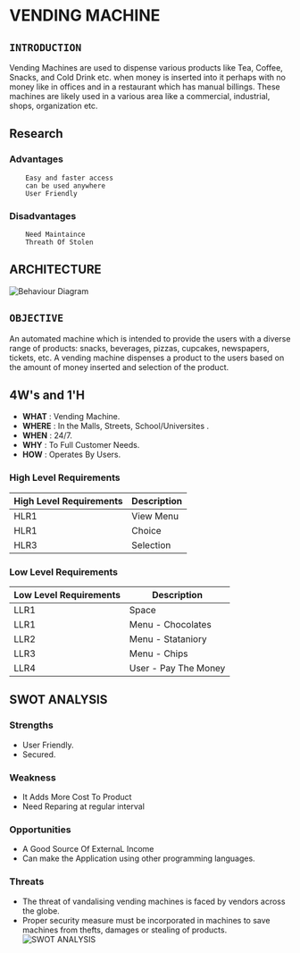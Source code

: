 # **VENDING MACHINE**

## **`INTRODUCTION`**

Vending Machines are used to dispense  various  products  like  Tea, Coffee,  Snacks, and  Cold Drink etc. when money is inserted into  it  perhaps  with  no  money  like  in  offices  and  in  a restaurant which has manual billings. These machines are likely used in a various area like a commercial, industrial, shops, organization  etc.

## Research
 ###  Advantages
        Easy and faster access
        can be used anywhere
        User Friendly
        
   ###   Disadvantages
        Need Maintaince
        Threath Of Stolen
        
  ## ARCHITECTURE
  ![Behaviour Diagram](https://user-images.githubusercontent.com/101185443/161244795-dd2d882b-2fbb-48d9-ae6a-52d13267e099.png)
  
  ## **`OBJECTIVE`**
  
  An automated machine which is intended to provide the users with a diverse range of products: snacks, beverages, pizzas, cupcakes, newspapers, tickets, etc. A vending machine dispenses a product to the users based on the amount of money inserted and selection of the product.
  
  ## 4W's and 1'H
- **WHAT** : Vending Machine.
- **WHERE** : In the Malls, Streets, School/Universites .
- **WHEN** : 24/7.
- **WHY** : To Full Customer Needs.
- **HOW** : Operates By Users.


### High Level Requirements
| High Level Requirements      | Description |
| ----------- | ----------- |
| HLR1      | View Menu    |
| HLR1   | Choice     |
| HLR3   | Selection |


### Low Level Requirements
| Low Level Requirements      | Description |
| ----------- | ----------- |
| LLR1   | Space |
| LLR1   | Menu - Chocolates|
| LLR2   | Menu - Stataniory|
| LLR3   | Menu - Chips|
| LLR4   | User - Pay The Money|



## SWOT ANALYSIS
### Strengths
- User Friendly.
- Secured.
### Weakness
- It Adds More Cost To Product
- Need Reparing at regular interval

### Opportunities
-  A Good Source Of ExternaL Income
-  Can make the Application using other programming languages.

### Threats
- The threat of vandalising vending machines is faced by vendors across the globe.
- Proper security measure must be incorporated in machines to save machines from thefts, damages or stealing of products.
![SWOT ANALYSIS](https://user-images.githubusercontent.com/101185443/161246313-e6e39a30-0d8c-47c2-ada5-1e725b89945c.png)


